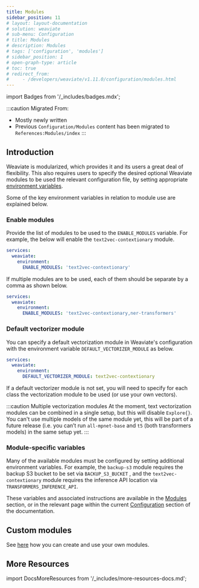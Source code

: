 ```yaml
---
title: Modules
sidebar_position: 11
# layout: layout-documentation
# solution: weaviate
# sub-menu: Configuration
# title: Modules
# description: Modules
# tags: ['configuration', 'modules']
# sidebar_position: 1
# open-graph-type: article
# toc: true
# redirect_from:
#     - /developers/weaviate/v1.11.0/configuration/modules.html
---
```

import Badges from '/_includes/badges.mdx';

<Badges/>

:::caution Migrated From:
- Mostly newly written
- Previous `Configuration/Modules` content has been migrated to `References:Modules/index`
:::

## Introduction

Weaviate is modularized, which provides it and its users a great deal of flexibility. This also requires users to specify the desired optional Weaviate modules to be used the relevant configuration file, by setting appropriate [environment variables](../installation/docker-compose.md#environment-variables).

Some of the key environment variables in relation to module use are explained below.

### Enable modules

Provide the list of modules to be used to the `ENABLE_MODULES` variable. For example, the below will enable the `text2vec-contextionary` module. 

```yaml
services:
  weaviate:
    environment:
      ENABLE_MODULES: 'text2vec-contextionary'
```

If multiple modules are to be used, each of them should be separate by a comma as shown below.

```yaml
services:
  weaviate:
    environment:
      ENABLE_MODULES: 'text2vec-contextionary,ner-transformers'
```

### Default vectorizer module

You can specify a default vectorization module in Weaviate's configuration with the environment variable `DEFAULT_VECTORIZER_MODULE` as below. 

``` yaml
services:
  weaviate:
    environment:
      DEFAULT_VECTORIZER_MODULE: text2vec-contextionary
```

If a default vectorizer module is not set, you will need to specify for each class the vectorization module to be used (or use your own vectors).

:::caution Multiple vectorization modules
At the moment, text vectorization modules can be combined in a single setup, but this will disable `Explore{}`. You can't use multiple models of the same module yet, this will be part of a future release (i.e. you can’t run `all-mpnet-base` and `t5` (both transformers models) in the same setup yet.
:::

### Module-specific variables

Many of the available modules must be configured by setting additional environment variables. For example, the `backup-s3` module requires the backup S3 bucket to be set via `BACKUP_S3_BUCKET` , and the `text2vec-contextionary` module requires the inference API location via `TRANSFORMERS_INFERENCE_API`.

These variables and associated instructions are available in the [Modules](../modules/index.md) section, or in the relevant page within the current [Configuration](./index.md) section of the documentation.

## Custom modules
See [here](../modules/other-modules/custom-modules.md) how you can create and use your own modules.

## More Resources

import DocsMoreResources from '/_includes/more-resources-docs.md';

<DocsMoreResources />
